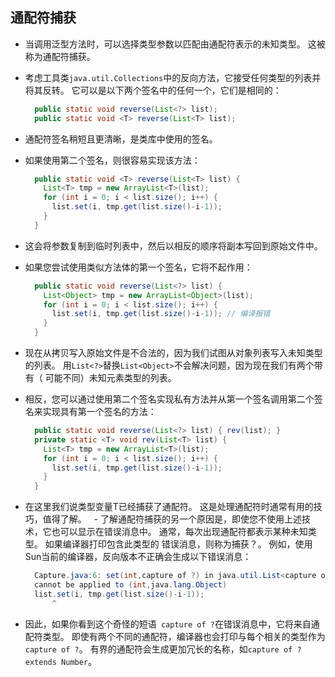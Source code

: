 


## 通配符捕获

- 当调用泛型方法时，可以选择类型参数以匹配由通配符表示的未知类型。 这被称为通配符捕获。

- 考虑工具类`java.util.Collections`中的反向方法，它接受任何类型的列表并将其反转。 它可以是以下两个签名中的任何一个，它们是相同的：

  ```java
    public static void reverse(List<?> list);
    public static void <T> reverse(List<T> list);
  ```

- 通配符签名稍短且更清晰，是类库中使用的签名。

- 如果使用第二个签名，则很容易实现该方法：

  ```java
    public static void <T> reverse(List<T> list) {
      List<T> tmp = new ArrayList<T>(list);
      for (int i = 0; i < list.size(); i++) {
        list.set(i, tmp.get(list.size()-i-1));
      }
    }
  ```
  
- 这会将参数复制到临时列表中，然后以相反的顺序将副本写回到原始文件中。
- 如果您尝试使用类似方法体的第一个签名，它将不起作用：
  
  ```java
    public static void reverse(List<?> list) {
      List<Object> tmp = new ArrayList<Object>(list);
      for (int i = 0; i < list.size(); i++) {
        list.set(i, tmp.get(list.size()-i-1)); // 编译报错
      }
    }
  ```
  
- 现在从拷贝写入原始文件是不合法的，因为我们试图从对象列表写入未知类型的列表。 用`List<?>`替换`List<Object>`不会解决问题，因为现在我们有两个带有（
可能不同）未知元素类型的列表。  

- 相反，您可以通过使用第二个签名实现私有方法并从第一个签名调用第二个签名来实现具有第一个签名的方法：

  ```java
    public static void reverse(List<?> list) { rev(list); }
    private static <T> void rev(List<T> list) {
      List<T> tmp = new ArrayList<T>(list);
      for (int i = 0; i < list.size(); i++) {
        list.set(i, tmp.get(list.size()-i-1));
      }
    }
  ```

- 在这里我们说类型变量T已经捕获了通配符。 这是处理通配符时通常有用的技巧，值得了解。
 
- 了解通配符捕获的另一个原因是，即使您不使用上述技术，它也可以显示在错误消息中。 通常，每次出现通配符都表示某种未知类型。 如果编译器打印包含此类型的
错误消息，则称为捕获？。 例如，使用Sun当前的编译器，反向版本不正确会生成以下错误消息：

  ```java
    Capture.java:6: set(int,capture of ?) in java.util.List<capture of ?>
    cannot be applied to (int,java.lang.Object)
    list.set(i, tmp.get(list.size()-i-1));
        ^
  ```
  
- 因此，如果你看到这个奇怪的短语` capture of ?`在错误消息中，它将来自通配符类型。 即使有两个不同的通配符，编译器也会打印与每个相关的类型作为
`capture of ?`。 有界的通配符会生成更加冗长的名称，如`capture of ? extends Number`。  
